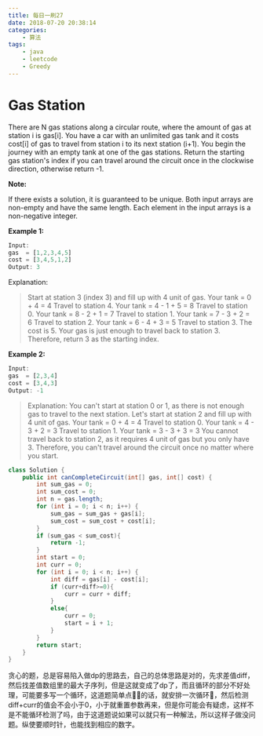```yaml
---
title: 每日一刷27
date: 2018-07-20 20:38:14
categories: 
    - 算法
tags:
    - java
    - leetcode
    - Greedy
---
```

# Gas Station #
There are N gas stations along a circular route, where the amount of gas at station i is gas[i].
You have a car with an unlimited gas tank and it costs cost[i] of gas to travel from station i to its next station (i+1). You begin the journey with an empty tank at one of the gas stations.
Return the starting gas station's index if you can travel around the circuit once in the clockwise direction, otherwise return -1.

**Note:**

If there exists a solution, it is guaranteed to be unique.
Both input arrays are non-empty and have the same length.
Each element in the input arrays is a non-negative integer.

**Example 1:**

```js
Input: 
gas  = [1,2,3,4,5]
cost = [3,4,5,1,2]
Output: 3
```
Explanation:
> Start at station 3 (index 3) and fill up with 4 unit of gas. Your tank = 0 + 4 = 4
Travel to station 4. Your tank = 4 - 1 + 5 = 8
Travel to station 0. Your tank = 8 - 2 + 1 = 7
Travel to station 1. Your tank = 7 - 3 + 2 = 6
Travel to station 2. Your tank = 6 - 4 + 3 = 5
Travel to station 3. The cost is 5. Your gas is just enough to travel back to station 3.
Therefore, return 3 as the starting index.

**Example 2:**

```js
Input: 
gas  = [2,3,4]
cost = [3,4,3]
Output: -1
```
> Explanation:
You can't start at station 0 or 1, as there is not enough gas to travel to the next station.
Let's start at station 2 and fill up with 4 unit of gas. Your tank = 0 + 4 = 4
Travel to station 0. Your tank = 4 - 3 + 2 = 3
Travel to station 1. Your tank = 3 - 3 + 3 = 3
You cannot travel back to station 2, as it requires 4 unit of gas but you only have 3.
Therefore, you can't travel around the circuit once no matter where you start.

```java
class Solution {
    public int canCompleteCircuit(int[] gas, int[] cost) {
        int sum_gas = 0;
        int sum_cost = 0;
        int n = gas.length;
        for (int i = 0; i < n; i++) {
            sum_gas = sum_gas + gas[i];
            sum_cost = sum_cost + cost[i];
        }
        if (sum_gas < sum_cost){
            return -1;
        }
        int start = 0;
        int curr = 0;
        for (int i = 0; i < n; i++) {
            int diff = gas[i] - cost[i];
            if (curr+diff>=0){
                curr = curr + diff;
            }
            else{
                curr = 0;
                start = i + 1;
            }
        }
        return start;
    }
}
```
贪心的题，总是容易陷入做dp的思路去，自己的总体思路是对的，先求差值diff，然后找差值数组里的最大子序列，但是这就变成了dp了，而且循环的部分不好处理，可能要多写一个循环，这道题简单点的话，就安排一次循环，然后检测diff+curr的值会不会小于0，小于就重置参数再来，但是你可能会有疑虑，这样不是不能循环检测了吗，由于这道题说如果可以就只有一种解法，所以这样子做没问题。纵使要顺时针，也能找到相应的数字。
